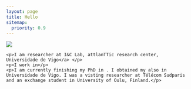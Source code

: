 ```yaml
---
layout: page
title: Hello
sitemap:
  priority: 0.9
---
```


<img src="{{ '/assets/img/foto-7.JPG' | prepend: site.baseurl }}" id="about-img">

<div id="describe-text">
	
	<p>I am researcher at I&C Lab, attlanTTic research center, Universidade de Vigo</a> </p>
	<p>I work in</p>
	<p>I am currently finishing my PhD in . I obtained my also in Universidade de Vigo. I was a visting researcher at Télécom Sudparis and an exchange student in University of Oulu, Finland.</p>
</div>
